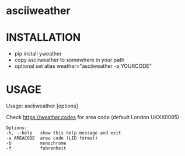 asciiweather
============

INSTALLATION
============

* pip install yweather
* copy asciiweather to somewhere in your path
* optional set alias weather="asciiweather -a YOURCODE"


USAGE
=====

Usage: asciiweather [options]

Check https://weather.codes for area code (default London UKXX0085)

    Options:
    -h, --help   show this help message and exit
    -a AREACODE  area code (LID format)
    -b           monochrome
    -f           fahrenheit

